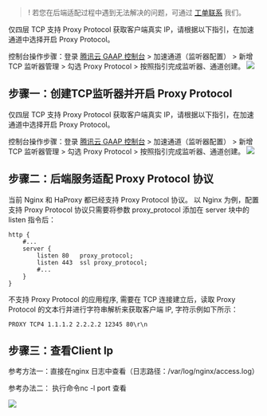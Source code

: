 >! 若您在后端适配过程中遇到无法解决的问题，可通过 [工单联系](https://console.cloud.tencent.com/workorder/category) 我们。


仅四层 TCP 支持 Proxy Protocol 获取客户端真实 IP，请根据以下指引，在加速通道中选择开启 Proxy Protocol。

控制台操作步骤：登录 [腾讯云 GAAP 控制台](https://console.cloud.tencent.com/gaap) > 加速通道（监听器配置） > 新增 TCP 监听器管理 > 勾选 Proxy Protocol > 按照指引完成监听器、通道创建。
![](https://qcloudimg.tencent-cloud.cn/raw/3a814937e748f651045998b8d56b446a.png)

## 步骤一：创建TCP监听器并开启 Proxy Protocol

仅四层 TCP 支持 Proxy Protocol 获取客户端真实 IP，请根据以下指引，在加速通道中选择开启 Proxy Protocol。

控制台操作步骤：登录 [腾讯云 GAAP 控制台](https://console.cloud.tencent.com/gaap) > 加速通道（监听器配置） > 新增 TCP 监听器管理 > 勾选 Proxy Protocol > 按照指引完成监听器、通道创建。
![](https://qcloudimg.tencent-cloud.cn/raw/3a814937e748f651045998b8d56b446a.png)

## 步骤二：后端服务适配 Proxy Protocol 协议

当前 Nginx 和 HaProxy 都已经支持 Proxy Protocol 协议。
以 Nginx 为例，配置支持 Proxy Protocol 协议只需要将参数 proxy_protocol 添加在 server 块中的 listen 指令后：

```
http {
    #...
    server {
        listen 80   proxy_protocol;
        listen 443  ssl proxy_protocol;
        #...
    }
}
```

不支持 Proxy Protocol 的应用程序, 需要在 TCP 连接建立后，读取 Proxy Protocol 的文本行并进行字符串解析来获取客户端 IP, 字符示例如下所示：

```
PROXY TCP4 1.1.1.2 2.2.2.2 12345 80\r\n
```


## 步骤三：查看Client Ip

参考方法一：直接在nginx 日志中查看（日志路径：/var/log/nginx/access.log）

参考办法二： 执行命令nc -l port 查看

![](https://qcloudimg.tencent-cloud.cn/raw/9a5326eb6c60fca084f625199098edbf.png)